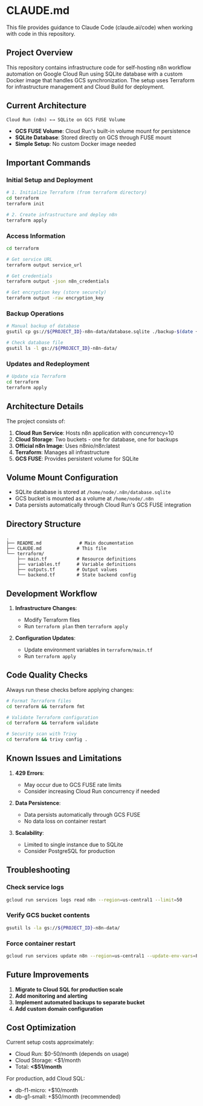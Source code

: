 # CLAUDE.md

This file provides guidance to Claude Code (claude.ai/code) when working with code in this repository.

## Project Overview

This repository contains infrastructure code for self-hosting n8n workflow automation on Google Cloud Run using SQLite database with a custom Docker image that handles GCS synchronization. The setup uses Terraform for infrastructure management and Cloud Build for deployment.

## Current Architecture

```
Cloud Run (n8n) ←→ SQLite on GCS FUSE Volume
```

- **GCS FUSE Volume**: Cloud Run's built-in volume mount for persistence
- **SQLite Database**: Stored directly on GCS through FUSE mount
- **Simple Setup**: No custom Docker image needed

## Important Commands

### Initial Setup and Deployment

```bash
# 1. Initialize Terraform (from terraform directory)
cd terraform
terraform init

# 2. Create infrastructure and deploy n8n
terraform apply
```

### Access Information

```bash
cd terraform

# Get service URL
terraform output service_url

# Get credentials
terraform output -json n8n_credentials

# Get encryption key (store securely)
terraform output -raw encryption_key
```

### Backup Operations

```bash
# Manual backup of database
gsutil cp gs://${PROJECT_ID}-n8n-data/database.sqlite ./backup-$(date +%Y%m%d-%H%M%S).sqlite

# Check database file
gsutil ls -l gs://${PROJECT_ID}-n8n-data/
```

### Updates and Redeployment

```bash
# Update via Terraform
cd terraform
terraform apply
```

## Architecture Details

The project consists of:

1. **Cloud Run Service**: Hosts n8n application with concurrency=10
2. **Cloud Storage**: Two buckets - one for database, one for backups
3. **Official n8n Image**: Uses n8nio/n8n:latest
4. **Terraform**: Manages all infrastructure
5. **GCS FUSE**: Provides persistent volume for SQLite

## Volume Mount Configuration

- SQLite database is stored at `/home/node/.n8n/database.sqlite`
- GCS bucket is mounted as a volume at `/home/node/.n8n`
- Data persists automatically through Cloud Run's GCS FUSE integration

## Directory Structure

```
.
├── README.md              # Main documentation
├── CLAUDE.md             # This file
└── terraform/
    ├── main.tf           # Resource definitions
    ├── variables.tf      # Variable definitions
    ├── outputs.tf        # Output values
    └── backend.tf        # State backend config
```

## Development Workflow

1. **Infrastructure Changes**:

   - Modify Terraform files
   - Run `terraform plan` then `terraform apply`

2. **Configuration Updates**:
   - Update environment variables in `terraform/main.tf`
   - Run `terraform apply`

## Code Quality Checks

Always run these checks before applying changes:

```bash
# Format Terraform files
cd terraform && terraform fmt

# Validate Terraform configuration
cd terraform && terraform validate

# Security scan with Trivy
cd terraform && trivy config .
```

## Known Issues and Limitations

1. **429 Errors**:

   - May occur due to GCS FUSE rate limits
   - Consider increasing Cloud Run concurrency if needed

2. **Data Persistence**:

   - Data persists automatically through GCS FUSE
   - No data loss on container restart

3. **Scalability**:
   - Limited to single instance due to SQLite
   - Consider PostgreSQL for production

## Troubleshooting

### Check service logs

```bash
gcloud run services logs read n8n --region=us-central1 --limit=50
```

### Verify GCS bucket contents

```bash
gsutil ls -la gs://${PROJECT_ID}-n8n-data/
```

### Force container restart

```bash
gcloud run services update n8n --region=us-central1 --update-env-vars=FORCE_RESTART=$(date +%s)
```

## Future Improvements

1. **Migrate to Cloud SQL for production scale**
2. **Add monitoring and alerting**
3. **Implement automated backups to separate bucket**
4. **Add custom domain configuration**

## Cost Optimization

Current setup costs approximately:

- Cloud Run: $0-50/month (depends on usage)
- Cloud Storage: <$1/month
- Total: **<$51/month**

For production, add Cloud SQL:

- db-f1-micro: +$10/month
- db-g1-small: +$50/month (recommended)

